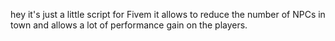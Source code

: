 hey it's just a little script for Fivem it allows to reduce the number of NPCs in town and allows a lot of performance gain on the players. 

